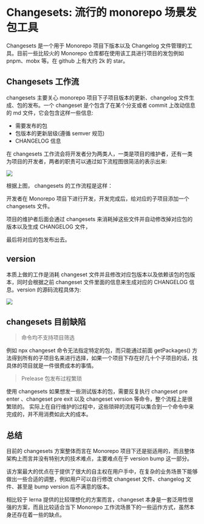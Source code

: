 
# Changesets: 流行的 monorepo 场景发包工具

Changesets 是一个用于 Monorepo 项目下版本以及 Changelog 文件管理的工具。目前一些比较火的 Monorepo 仓库都在使用该工具进行项目的发包例如 pnpm、mobx 等。在 github 上有大约 2k 的 star。

## Changesets 工作流

changesets 主要关心 monorepo 项目下子项目版本的更新、changelog 文件生成、包的发布。一个 changeset 是个包含了在某个分支或者 commit 上改动信息的 md 文件，它会包含这样一些信息:

- 需要发布的包
- 包版本的更新层级(遵循 semver 规范)
- CHANGELOG 信息

在 changesets 工作流会将开发者分为两类人，一类是项目的维护者，还有一类为项目的开发者，两者的职责可以通过如下流程图很简洁的表示出来:

![](https://p3-juejin.byteimg.com/tos-cn-i-k3u1fbpfcp/8116f4734e81472c9b2cf91012e838bb~tplv-k3u1fbpfcp-zoom-in-crop-mark:1304:0:0:0.awebp)

根据上图， changesets 的工作流程是这样：

开发者在 Monorepo 项目下进行开发，开发完成后，给对应的子项目添加一个 changesets 文件。

项目的维护者后面会通过 changesets 来消耗掉这些文件并自动修改掉对应包的版本以及生成 CHANGELOG 文件，

最后将对应的包发布出去。

## version

本质上做的工作是消耗 changeset 文件并且修改对应包版本以及依赖该包的包版本，同时会根据之前 changeset 文件里面的信息来生成对应的 CHANGELOG 信息。version 的源码流程具体为:

![](https://p3-juejin.byteimg.com/tos-cn-i-k3u1fbpfcp/56f5a31a86704bb390c65a795c1145df~tplv-k3u1fbpfcp-zoom-in-crop-mark:1304:0:0:0.awebp)


## changesets 目前缺陷

> 命令均不支持项目筛选

例如 npx changeset 命令无法指定特定的包，而只能通过前面 getPackages() 方法得到所有的子项目名来进行选择，如果一个项目下存在好几十个子项目的话，找具体的项目就是一件很费成本的事情。

> Prelease 包发布过程繁琐

使用 changesets 如果想发一些测试版本的包，需要反复执行 changeset pre enter 、changeset pre exit 以及 changeset version 等命令，整个流程上是很繁琐的。
实际上在自行维护的过程中，这些琐碎的流程可以集合到一个命令中来完成的，并不用消费如此大的成本。

## 总结

目前的 changesets 方案整体而言在 Monorepo 项目下还是挺适用的，而且整体架构上而言并没有特别大的技术难点，主要难点在于 version bump 这一部分。

该方案最大的优点在于提供了很大的自主权在用户手中，在复杂的业务场景下能够做出一些合适的调整，例如用户可以自行修改 changeset 文件、changelog 文件、甚至是 bump version 后不满意的版本。

相比较于 lerna 提供的比较理想化的方案而言，changeset 本身是一套泛用性很强的方案，而且比较适合当下 Monorepo 工作流场景下的一些运作方式，虽然本身还存在着一些的缺点。